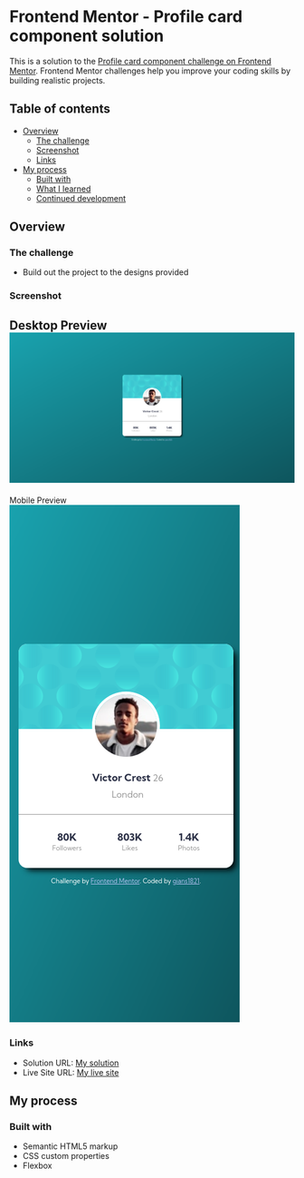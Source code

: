 # Frontend Mentor - Profile card component solution

This is a solution to the [Profile card component challenge on Frontend Mentor](https://www.frontendmentor.io/challenges/profile-card-component-cfArpWshJ). Frontend Mentor challenges help you improve your coding skills by building realistic projects. 

## Table of contents

- [Overview](#overview)
  - [The challenge](#the-challenge)
  - [Screenshot](#screenshot)
  - [Links](#links)
- [My process](#my-process)
  - [Built with](#built-with)
  - [What I learned](#what-i-learned)
  - [Continued development](#continued-development)

## Overview

### The challenge

- Build out the project to the designs provided

### Screenshot

Desktop Preview
![desktop-preview](image.png)
---

Mobile Preview
![mobile-preview](image-1.png)

### Links

- Solution URL: [My solution]()
- Live Site URL: [My live site]()

## My process

### Built with

- Semantic HTML5 markup
- CSS custom properties
- Flexbox
